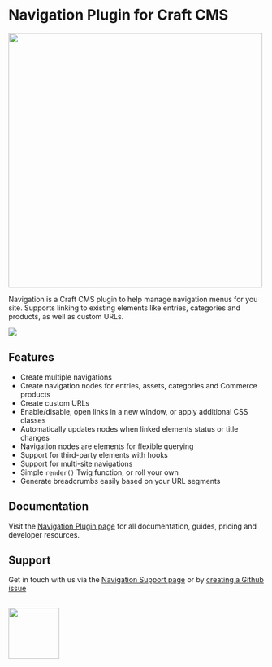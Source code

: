 # Navigation Plugin for Craft CMS

<img width="500" src="https://verbb.io/uploads/plugins/navigation/_800x455_crop_center-center/navigation-social-card.png">

Navigation is a Craft CMS plugin to help manage navigation menus for you site. Supports linking to existing elements like entries, categories and products, as well as custom URLs.

![](https://verbb.io/uploads/plugins/navigation/navigation-nodes.png)

## Features

- Create multiple navigations
- Create navigation nodes for entries, assets, categories and Commerce products
- Create custom URLs
- Enable/disable, open links in a new window, or apply additional CSS classes
- Automatically updates nodes when linked elements status or title changes
- Navigation nodes are elements for flexible querying
- Support for third-party elements with hooks
- Support for multi-site navigations
- Simple `render()` Twig function, or roll your own
- Generate breadcrumbs easily based on your URL segments

## Documentation

Visit the [Navigation Plugin page](https://verbb.io/craft-plugins/navigation) for all documentation, guides, pricing and developer resources.

## Support

Get in touch with us via the [Navigation Support page](https://verbb.io/craft-plugins/navigation/support) or by [creating a Github issue](/verbb/navigation/issues)

<h2></h2>

<a href="https://verbb.io" target="_blank">
  <img width="100" src="https://verbb.io/assets/img/verbb-pill.svg">
</a>
